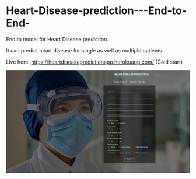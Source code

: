 # Heart-Disease-prediction---End-to-End-

End to model for Heart Disease prediction.

It can predict heart disease for single as well as multiple patients

Live here: https://heartdiseasepredictionapp.herokuapp.com/  (Cold start)

<img srC="static/ui.png">
